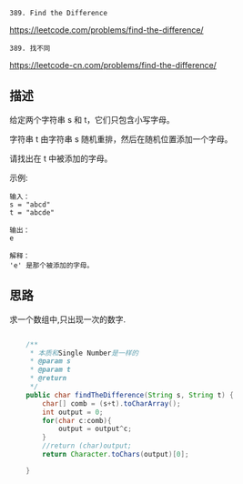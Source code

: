 `389. Find the Difference`

<https://leetcode.com/problems/find-the-difference/>

`389. 找不同`

<https://leetcode-cn.com/problems/find-the-difference/>

## 描述

给定两个字符串 s 和 t，它们只包含小写字母。

字符串 t 由字符串 s 随机重排，然后在随机位置添加一个字母。

请找出在 t 中被添加的字母。


示例:
```
输入：
s = "abcd"
t = "abcde"

输出：
e

解释：
'e' 是那个被添加的字母。
```

## 思路
求一个数组中,只出现一次的数字.

```java

    /**
     * 本质和Single Number是一样的
     * @param s
     * @param t
     * @return
     */
    public char findTheDifference(String s, String t) {
        char[] comb = (s+t).toCharArray();
        int output = 0;
        for(char c:comb){
            output = output^c;
        }
        //return (char)output;
        return Character.toChars(output)[0];

    }
```